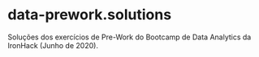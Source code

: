 # data-prework.solutions
 Soluções dos exercícios de Pre-Work do Bootcamp de Data Analytics da IronHack (Junho de 2020).
